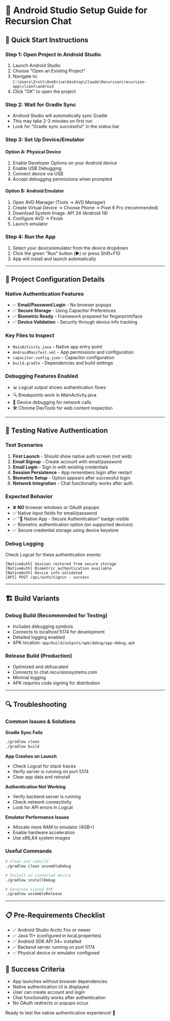 # 📱 Android Studio Setup Guide for Recursion Chat

## 🚀 **Quick Start Instructions**

### **Step 1: Open Project in Android Studio**
1. Launch Android Studio
2. Choose "Open an Existing Project"
3. Navigate to: `C:\Users\Zrott\OneDrive\Desktop\Claude\Recursion\recursion-app\client\android`
4. Click "OK" to open the project

### **Step 2: Wait for Gradle Sync**
- Android Studio will automatically sync Gradle
- This may take 2-3 minutes on first run
- Look for "Gradle sync successful" in the status bar

### **Step 3: Set Up Device/Emulator**

#### **Option A: Physical Device**
1. Enable Developer Options on your Android device
2. Enable USB Debugging
3. Connect device via USB
4. Accept debugging permissions when prompted

#### **Option B: Android Emulator**
1. Open AVD Manager (Tools → AVD Manager)
2. Create Virtual Device → Choose Phone → Pixel 6 Pro (recommended)
3. Download System Image: API 34 (Android 14)
4. Configure AVD → Finish
5. Launch emulator

### **Step 4: Run the App**
1. Select your device/emulator from the device dropdown
2. Click the green "Run" button (▶️) or press Shift+F10
3. App will install and launch automatically

---

## 🔧 **Project Configuration Details**

### **Native Authentication Features**
- ✅ **Email/Password Login** - No browser popups
- ✅ **Secure Storage** - Using Capacitor Preferences
- ✅ **Biometric Ready** - Framework prepared for fingerprint/face
- ✅ **Device Validation** - Security through device info tracking

### **Key Files to Inspect**
- `MainActivity.java` - Native app entry point
- `AndroidManifest.xml` - App permissions and configuration
- `capacitor.config.json` - Capacitor configuration
- `build.gradle` - Dependencies and build settings

### **Debugging Features Enabled**
- 📊 Logcat output shows authentication flows
- 🔍 Breakpoints work in MainActivity.java
- 📱 Device debugging for network calls
- 🛠️ Chrome DevTools for web content inspection

---

## 🧪 **Testing Native Authentication**

### **Test Scenarios**
1. **First Launch** - Should show native auth screen (not web)
2. **Email Signup** - Create account with email/password
3. **Email Login** - Sign in with existing credentials
4. **Session Persistence** - App remembers login after restart
5. **Biometric Setup** - Option appears after successful login
6. **Network Integration** - Chat functionality works after auth

### **Expected Behavior**
- ❌ **NO** browser windows or OAuth popups
- ✅ Native input fields for email/password
- ✅ "📱 Native App - Secure Authentication" badge visible
- ✅ Biometric authentication option (on supported devices)
- ✅ Secure credential storage using device keystore

### **Debug Logging**
Check Logcat for these authentication events:
```
[NativeAuth] Session restored from secure storage
[NativeAuth] Biometric authentication available
[NativeAuth] Device info validated
[API] POST /api/auth/signin - success
```

---

## 🏗️ **Build Variants**

### **Debug Build (Recommended for Testing)**
- Includes debugging symbols
- Connects to localhost:5174 for development
- Detailed logging enabled
- APK location: `app/build/outputs/apk/debug/app-debug.apk`

### **Release Build (Production)**
- Optimized and obfuscated
- Connects to chat.recursionsystems.com
- Minimal logging
- APK requires code signing for distribution

---

## 🔍 **Troubleshooting**

### **Common Issues & Solutions**

**Gradle Sync Fails**
```bash
./gradlew clean
./gradlew build
```

**App Crashes on Launch**
- Check Logcat for stack traces
- Verify server is running on port 5174
- Clear app data and reinstall

**Authentication Not Working**
- Verify backend server is running
- Check network connectivity
- Look for API errors in Logcat

**Emulator Performance Issues**
- Allocate more RAM to emulator (4GB+)
- Enable hardware acceleration
- Use x86_64 system images

### **Useful Commands**
```bash
# Clean and rebuild
./gradlew clean assembleDebug

# Install on connected device
./gradlew installDebug

# Generate signed APK
./gradlew assembleRelease
```

---

## 📋 **Pre-Requirements Checklist**
- ✅ Android Studio Arctic Fox or newer
- ✅ Java 11+ (configured in local.properties)
- ✅ Android SDK API 34+ installed
- ✅ Backend server running on port 5174
- ✅ Physical device or emulator configured

## 🎯 **Success Criteria**
- App launches without browser dependencies
- Native authentication UI is displayed
- User can create account and login
- Chat functionality works after authentication
- No OAuth redirects or popups occur

Ready to test the native authentication experience! 🚀
